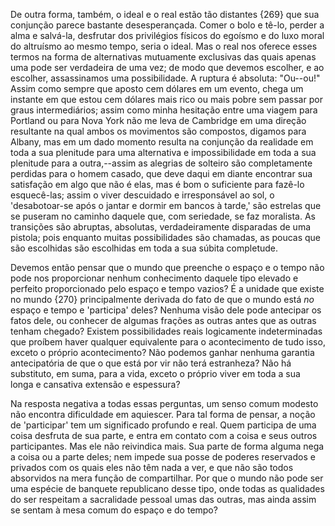De outra forma, também, o ideal e o real estão tão distantes {269} que sua conjunção parece bastante desesperançada. Comer o bolo e tê-lo, perder a alma e salvá-la, desfrutar dos privilégios físicos do egoísmo e do luxo moral do altruísmo ao mesmo tempo, seria o ideal. Mas o real nos oferece esses termos na forma de alternativas mutuamente exclusivas das quais apenas uma pode ser verdadeira de uma vez; de modo que devemos escolher, e ao escolher, assassinamos uma possibilidade. A ruptura é absoluta: "Ou--ou!" Assim como sempre que aposto cem dólares em um evento, chega um instante em que estou cem dólares mais rico ou mais pobre sem passar por graus intermediários; assim como minha hesitação entre uma viagem para Portland ou para Nova York não me leva de Cambridge em uma direção resultante na qual ambos os movimentos são compostos, digamos para Albany, mas em um dado momento resulta na conjunção da realidade em toda a sua plenitude para uma alternativa e impossibilidade em toda a sua plenitude para a outra,--assim as alegrias de solteiro são completamente perdidas para o homem casado, que deve daqui em diante encontrar sua satisfação em algo que não é elas, mas é bom o suficiente para fazê-lo esquecê-las; assim o viver descuidado e irresponsável ao sol, o 'desabotoar-se após o jantar e dormir em bancos à tarde,' são estrelas que se puseram no caminho daquele que, com seriedade, se faz moralista. As transições são abruptas, absolutas, verdadeiramente disparadas de uma pistola; pois enquanto muitas possibilidades são chamadas, as poucas que são escolhidas são escolhidas em toda a sua súbita completude.

Devemos então pensar que o mundo que preenche o espaço e o tempo não pode nos proporcionar nenhum conhecimento daquele tipo elevado e perfeito proporcionado pelo espaço e tempo vazios? É a unidade que existe no mundo {270} principalmente derivada do fato de que o mundo está _no_ espaço e tempo e 'participa' deles? Nenhuma visão dele pode antecipar os fatos dele, ou conhecer de algumas frações as outras antes que as outras tenham chegado? Existem possibilidades reais logicamente indeterminadas que proíbem haver qualquer equivalente para o acontecimento de tudo isso, exceto o próprio acontecimento? Não podemos ganhar nenhuma garantia antecipatória de que o que está por vir não terá estranheza? Não há substituto, em suma, para a vida, exceto o próprio viver em toda a sua longa e cansativa extensão e espessura?

Na resposta negativa a todas essas perguntas, um senso comum modesto não encontra dificuldade em aquiescer. Para tal forma de pensar, a noção de 'participar' tem um significado profundo e real. Quem participa de uma coisa desfruta de sua parte, e entra em contato com a coisa e seus outros participantes. Mas ele não reivindica mais. Sua parte de forma alguma nega a coisa ou a parte deles; nem impede sua posse de poderes reservados e privados com os quais eles não têm nada a ver, e que não são todos absorvidos na mera função de compartilhar. Por que o mundo não pode ser uma espécie de banquete republicano desse tipo, onde todas as qualidades do ser respeitam a sacralidade pessoal umas das outras, mas ainda assim se sentam à mesa comum do espaço e do tempo?